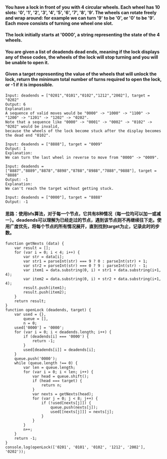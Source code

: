 #### You have a lock in front of you with 4 circular wheels. Each wheel has 10 slots: '0', '1', '2', '3', '4', '5', '6', '7', '8', '9'. The wheels can rotate freely and wrap around: for example we can turn '9' to be '0', or '0' to be '9'. Each move consists of turning one wheel one slot.

#### The lock initially starts at '0000', a string representing the state of the 4 wheels.

#### You are given a list of deadends dead ends, meaning if the lock displays any of these codes, the wheels of the lock will stop turning and you will be unable to open it.

#### Given a target representing the value of the wheels that will unlock the lock, return the minimum total number of turns required to open the lock, or -1 if it is impossible.


```
Input: deadends = ["0201","0101","0102","1212","2002"], target = "0202"
Output: 6
Explanation:
A sequence of valid moves would be "0000" -> "1000" -> "1100" -> "1200" -> "1201" -> "1202" -> "0202".
Note that a sequence like "0000" -> "0001" -> "0002" -> "0102" -> "0202" would be invalid,
because the wheels of the lock become stuck after the display becomes the dead end "0102".

```

```
Input: deadends = ["8888"], target = "0009"
Output: 1
Explanation:
We can turn the last wheel in reverse to move from "0000" -> "0009".

```

```
Input: deadends = ["8887","8889","8878","8898","8788","8988","7888","9888"], target = "8888"
Output: -1
Explanation:
We can't reach the target without getting stuck.
```

```
Input: deadends = ["0000"], target = "8888"
Output: -1
```
#### 思路：使用bfs算法，对于每一个节点，它共有8种情况（每一位均可以加一或减一）。deadends可以理解为已经走过的节点，遇到该节点则不再继续往下走。使用广度优先，将每个节点的所有情况展开，直到找到target为止，记录此时的步数。
```
function getNexts (data) {
	var result = [];
	for (var i = 0; i < 4; i++) {
		var str = data[i];
		var str1 = parseInt(str) === 9 ? 0 : parseInt(str) + 1;
		var str2 = parseInt(str) === 0 ? 9 : parseInt(str) - 1;
		var item1 = data.substring(0, i) + str1 + data.substring(i+1, 4);
		var item2 = data.substring(0, i) + str2 + data.substring(i+1, 4);
		result.push(item1);
		result.push(item2);
	}
	return result;
}
function openLock (deadends, target) {
	var used = {},
		queue = [],
		n = 0;
	used['0000'] = '0000';
	for (var i = 0; i < deadends.length; i++) {
	    if (deadends[i] === '0000') {
	        return -1;
	    }
		used[deadends[i]] = deadends[i];
	}
	queue.push('0000');
	while (queue.length !== 0) {
		var len = queue.length;
		for (var i = 0; i < len; i++) {
			var head = queue.shift();
			if (head === target) {
				return n;
			}
			var nexts = getNexts(head);
			for (var j = 0; j < 8; j++) {
				if (!used[nexts[j]]) {
					queue.push(nexts[j]);
					used[[nexts[j]]] = nexts[j];
				}
			}
		}
		n++;
	}
	return -1;
}
console.log(openLock(['0201', '0101', '0102', '1212', '2002'], '0202'));
```


